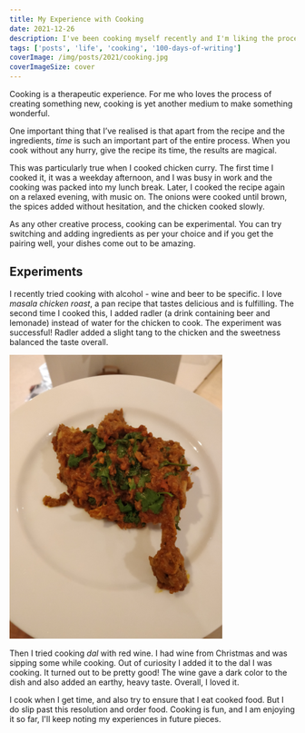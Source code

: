 ```yaml
---
title: My Experience with Cooking
date: 2021-12-26
description: I've been cooking myself recently and I'm liking the process
tags: ['posts', 'life', 'cooking', '100-days-of-writing']
coverImage: /img/posts/2021/cooking.jpg
coverImageSize: cover
---
```


Cooking is a therapeutic experience. For me who loves the process of creating something new, cooking is yet another medium to make something wonderful.

One important thing that I’ve realised is that apart from the recipe and the ingredients, _time_ is such an important part of the entire process. When you cook without any hurry, give the recipe its time, the results are magical.

This was particularly true when I cooked chicken curry. The first time I cooked it, it was a weekday afternoon, and I was busy in work and the cooking was packed into my lunch break. Later, I cooked the recipe again on a relaxed evening, with music on. The onions were cooked until brown, the spices added without hesitation, and the chicken cooked slowly.

As any other creative process, cooking can be experimental. You can try switching and adding ingredients as per your choice and if you get the pairing well, your dishes come out to be amazing.

## Experiments

I recently tried cooking with alcohol - wine and beer to be specific. I love _masala chicken roast_, a pan recipe that tastes delicious and is fulfilling. The second time I cooked this, I added radler (a drink containing beer and lemonade) instead of water for the chicken to cook. The experiment was successful! Radler added a slight tang to the chicken and the sweetness balanced the taste overall.

<img src="/img/posts/2021/cooking-2.jpg" height="500" >

Then I tried cooking _dal_ with red wine. I had wine from Christmas and was sipping some while cooking. Out of curiosity I added it to the dal I was cooking. It turned out to be pretty good! The wine gave a dark color to the dish and also added an earthy, heavy taste. Overall, I loved it.

I cook when I get time, and also try to ensure that I eat cooked food. But I do slip past this resolution and order food. Cooking is fun, and I am enjoying it so far, I'll keep noting my experiences in future pieces.
